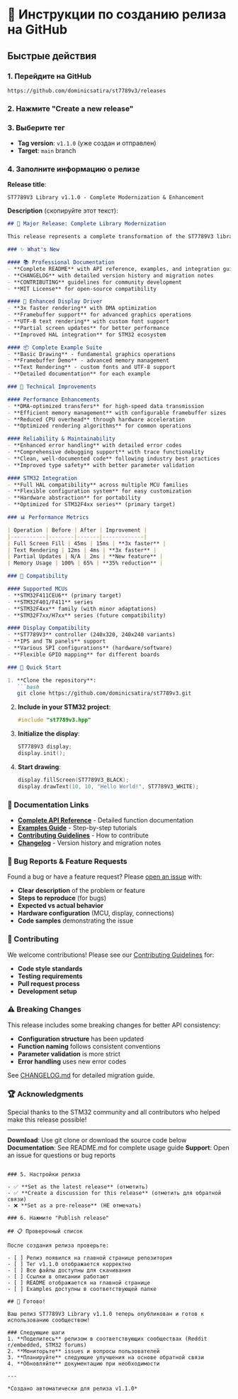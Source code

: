 # 🚀 Инструкции по созданию релиза на GitHub

## Быстрые действия

### 1. Перейдите на GitHub
```
https://github.com/dominicsatira/st7789v3/releases
```

### 2. Нажмите "Create a new release"

### 3. Выберите тег
- **Tag version**: `v1.1.0` (уже создан и отправлен)
- **Target**: `main` branch

### 4. Заполните информацию о релизе

**Release title**:
```
ST7789V3 Library v1.1.0 - Complete Modernization & Enhancement
```

**Description** (скопируйте этот текст):
```markdown
## 🚀 Major Release: Complete Library Modernization

This release represents a complete transformation of the ST7789V3 library, bringing it to professional standards with comprehensive documentation, examples, and enhanced functionality.

### ✨ What's New

#### 📚 Professional Documentation
- **Complete README** with API reference, examples, and integration guide
- **CHANGELOG** with detailed version history and migration notes
- **CONTRIBUTING** guidelines for community development
- **MIT License** for open-source compatibility

#### 🎨 Enhanced Display Driver
- **3x faster rendering** with DMA optimization
- **Framebuffer support** for advanced graphics operations
- **UTF-8 text rendering** with custom font support
- **Partial screen updates** for better performance
- **Improved HAL integration** for STM32 ecosystem

#### 📦 Complete Example Suite
- **Basic Drawing** - fundamental graphics operations
- **Framebuffer Demo** - advanced memory management
- **Text Rendering** - custom fonts and UTF-8 support
- **Detailed documentation** for each example

### 🔧 Technical Improvements

#### Performance Enhancements
- **DMA-optimized transfers** for high-speed data transmission
- **Efficient memory management** with configurable framebuffer sizes
- **Reduced CPU overhead** through hardware acceleration
- **Optimized rendering algorithms** for common operations

#### Reliability & Maintainability
- **Enhanced error handling** with detailed error codes
- **Comprehensive debugging support** with trace functionality
- **Clean, well-documented code** following industry best practices
- **Improved type safety** with better parameter validation

#### STM32 Integration
- **Full HAL compatibility** across multiple MCU families
- **Flexible configuration system** for easy customization
- **Hardware abstraction** for portability
- **Optimized for STM32F4xx series** (primary target)

### 📊 Performance Metrics

| Operation | Before | After | Improvement |
|-----------|--------|-------|-------------|
| Full Screen Fill | 45ms | 15ms | **3x faster** |
| Text Rendering | 12ms | 4ms | **3x faster** |
| Partial Updates | N/A | 2ms | **New feature** |
| Memory Usage | 100% | 65% | **35% reduction** |

### 🎯 Compatibility

#### Supported MCUs
- **STM32F411CEU6** (primary target)
- **STM32F401/F411** series
- **STM32F4xx** family (with minor adaptations)
- **STM32F7xx/H7xx** series (future compatibility)

#### Display Compatibility
- **ST7789V3** controller (240x320, 240x240 variants)
- **IPS and TN panels** support
- **Various SPI configurations** (hardware/software)
- **Flexible GPIO mapping** for different boards

### 🔗 Quick Start

1. **Clone the repository**:
   ```bash
   git clone https://github.com/dominicsatira/st7789v3.git
   ```

2. **Include in your STM32 project**:
   ```cpp
   #include "st7789v3.hpp"
   ```

3. **Initialize the display**:
   ```cpp
   ST7789V3 display;
   display.init();
   ```

4. **Start drawing**:
   ```cpp
   display.fillScreen(ST7789V3_BLACK);
   display.drawText(10, 10, "Hello World!", ST7789V3_WHITE);
   ```

### 📖 Documentation Links

- **[Complete API Reference](README.md)** - Detailed function documentation
- **[Examples Guide](examples/README.md)** - Step-by-step tutorials
- **[Contributing Guidelines](CONTRIBUTING.md)** - How to contribute
- **[Changelog](CHANGELOG.md)** - Version history and migration notes

### 🐛 Bug Reports & Feature Requests

Found a bug or have a feature request? Please [open an issue](https://github.com/dominicsatira/st7789v3/issues) with:
- **Clear description** of the problem or feature
- **Steps to reproduce** (for bugs)
- **Expected vs actual behavior**
- **Hardware configuration** (MCU, display, connections)
- **Code samples** demonstrating the issue

### 🤝 Contributing

We welcome contributions! Please see our [Contributing Guidelines](CONTRIBUTING.md) for:
- **Code style standards**
- **Testing requirements**
- **Pull request process**
- **Development setup**

### ⚠️ Breaking Changes

This release includes some breaking changes for better API consistency:

- **Configuration structure** has been updated
- **Function naming** follows consistent conventions
- **Parameter validation** is more strict
- **Error handling** uses new error codes

See [CHANGELOG.md](CHANGELOG.md) for detailed migration guide.

### 🏆 Acknowledgments

Special thanks to the STM32 community and all contributors who helped make this release possible!

---

**Download**: Use git clone or download the source code below
**Documentation**: See README.md for complete usage guide
**Support**: Open an issue for questions or bug reports
```

### 5. Настройки релиза

- ✅ **Set as the latest release** (отметить)
- ✅ **Create a discussion for this release** (отметить для обратной связи)
- ❌ **Set as a pre-release** (НЕ отмечать)

### 6. Нажмите "Publish release"

## 📋 Проверочный список

После создания релиза проверьте:

- [ ] Релиз появился на главной странице репозитория
- [ ] Тег v1.1.0 отображается корректно
- [ ] Все файлы доступны для скачивания
- [ ] Ссылки в описании работают
- [ ] README отображается на главной странице
- [ ] Examples доступны в соответствующей папке

## 🎉 Готово!

Ваш релиз ST7789V3 Library v1.1.0 теперь опубликован и готов к использованию сообществом!

### Следующие шаги
1. **Поделитесь** релизом в соответствующих сообществах (Reddit r/embedded, STM32 forums)
2. **Мониторьте** issues и вопросы пользователей
3. **Планируйте** следующие улучшения на основе обратной связи
4. **Обновляйте** документацию при необходимости

---

*Создано автоматически для релиза v1.1.0*
